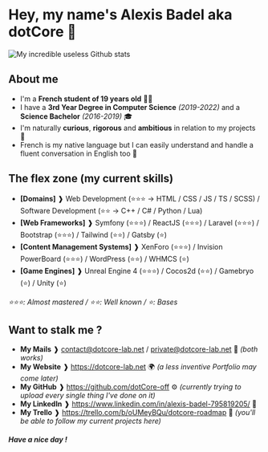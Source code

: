 # Hey, my name's Alexis Badel aka dotCore 👋
![My incredible useless Github stats](https://github-readme-stats.vercel.app/api?username=dotCore-off&count_private=true&theme=tokyonight)

## About me 
- I'm a __French student of 19 years old__ 👨‍🎓
- I have a __3rd Year Degree in Computer Science__ _(2019-2022)_ and a **Science Bachelor** _(2016-2019)_ 🎓
- I'm naturally __curious__, __rigorous__ and __ambitious__ in relation to my projects 👤
- French is my native language but I can easily understand and handle a fluent conversation in English too 💬

## The flex zone (my current skills)
- __[Domains]__ ❱ Web Development (⭐️⭐️⭐️ -> HTML / CSS / JS / TS / SCSS) / Software Development (⭐️⭐️ -> C++ / C# / Python / Lua)
- __[Web Frameworks]__ ❱ Symfony (⭐️⭐️⭐️) / ReactJS (⭐️⭐️⭐️) / Laravel (⭐️⭐️⭐️) / Bootstrap (⭐️⭐️⭐️) / Tailwind (⭐️⭐️) / Gatsby (⭐️)
- __[Content Management Systems]__ ❱ XenForo (⭐️⭐️⭐️) / Invision PowerBoard (⭐️⭐️⭐️) / WordPress (⭐️⭐️) / WHMCS (⭐️)
- __[Game Engines]__ ❱ Unreal Engine 4 (⭐️⭐️⭐️) / Cocos2d (⭐️⭐️) / Gamebryo (⭐️) / Unity (⭐️)

_⭐️⭐️⭐️: Almost mastered / ⭐️⭐️: Well known / ⭐️: Bases_

## Want to stalk me ?
- __My Mails__ ❱ contact@dotcore-lab.net / private@dotcore-lab.net 📧 _(both works)_
- __My Website__ ❱ https://dotcore-lab.net 🌍 _(a less inventive Portfolio may come later)_
- __My GitHub__ ❱ https://github.com/dotCore-off ⚙️ _(currently trying to upload every single thing I've done on it)_
- __My LinkedIn__ ❱ https://www.linkedin.com/in/alexis-badel-795819205/ 📑
- __My Trello__ ❱ https://trello.com/b/oUMeyBQu/dotcore-roadmap 📆 _(you'll be able to follow my current projects here)_

##### Have a nice day !
